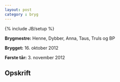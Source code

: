 ```yaml
---
layout: post
category : bryg
---
```

{% include JB/setup %}

__Brygmestre:__ Henne, Dybber, Anna, Taus, Truls og BP

__Brygget:__ 16. oktober 2012

__Første tår:__ 3. november 2012


Opskrift
--------
